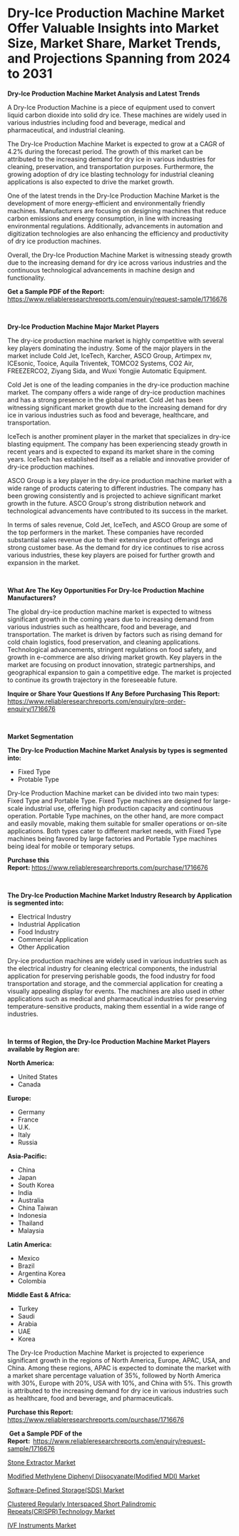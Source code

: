 <p><h1>Dry-Ice Production Machine Market Offer Valuable Insights into Market Size, Market Share, Market Trends, and Projections Spanning from 2024 to 2031</h1></p><p><strong>Dry-Ice Production Machine Market Analysis and Latest Trends</strong></p>
<p><p>A Dry-Ice Production Machine is a piece of equipment used to convert liquid carbon dioxide into solid dry ice. These machines are widely used in various industries including food and beverage, medical and pharmaceutical, and industrial cleaning.</p><p>The Dry-Ice Production Machine Market is expected to grow at a CAGR of 4.2% during the forecast period. The growth of this market can be attributed to the increasing demand for dry ice in various industries for cleaning, preservation, and transportation purposes. Furthermore, the growing adoption of dry ice blasting technology for industrial cleaning applications is also expected to drive the market growth.</p><p>One of the latest trends in the Dry-Ice Production Machine Market is the development of more energy-efficient and environmentally friendly machines. Manufacturers are focusing on designing machines that reduce carbon emissions and energy consumption, in line with increasing environmental regulations. Additionally, advancements in automation and digitization technologies are also enhancing the efficiency and productivity of dry ice production machines.</p><p>Overall, the Dry-Ice Production Machine Market is witnessing steady growth due to the increasing demand for dry ice across various industries and the continuous technological advancements in machine design and functionality.</p></p>
<p><strong>Get a Sample PDF of the Report:&nbsp;</strong> <a href="https://www.reliableresearchreports.com/enquiry/request-sample/1716676">https://www.reliableresearchreports.com/enquiry/request-sample/1716676</a></p>
<p>&nbsp;</p>
<p><strong>Dry-Ice Production Machine Major Market Players</strong></p>
<p><p>The dry-ice production machine market is highly competitive with several key players dominating the industry. Some of the major players in the market include Cold Jet, IceTech, Karcher, ASCO Group, Artimpex nv, ICEsonic, Tooice, Aquila Triventek, TOMCO2 Systems, CO2 Air, FREEZERCO2, Ziyang Sida, and Wuxi Yongjie Automatic Equipment.</p><p>Cold Jet is one of the leading companies in the dry-ice production machine market. The company offers a wide range of dry-ice production machines and has a strong presence in the global market. Cold Jet has been witnessing significant market growth due to the increasing demand for dry ice in various industries such as food and beverage, healthcare, and transportation.</p><p>IceTech is another prominent player in the market that specializes in dry-ice blasting equipment. The company has been experiencing steady growth in recent years and is expected to expand its market share in the coming years. IceTech has established itself as a reliable and innovative provider of dry-ice production machines.</p><p>ASCO Group is a key player in the dry-ice production machine market with a wide range of products catering to different industries. The company has been growing consistently and is projected to achieve significant market growth in the future. ASCO Group's strong distribution network and technological advancements have contributed to its success in the market.</p><p>In terms of sales revenue, Cold Jet, IceTech, and ASCO Group are some of the top performers in the market. These companies have recorded substantial sales revenue due to their extensive product offerings and strong customer base. As the demand for dry ice continues to rise across various industries, these key players are poised for further growth and expansion in the market.</p></p>
<p>&nbsp;</p>
<p><strong>What Are The Key Opportunities For Dry-Ice Production Machine Manufacturers?</strong></p>
<p><p>The global dry-ice production machine market is expected to witness significant growth in the coming years due to increasing demand from various industries such as healthcare, food and beverage, and transportation. The market is driven by factors such as rising demand for cold chain logistics, food preservation, and cleaning applications. Technological advancements, stringent regulations on food safety, and growth in e-commerce are also driving market growth. Key players in the market are focusing on product innovation, strategic partnerships, and geographical expansion to gain a competitive edge. The market is projected to continue its growth trajectory in the foreseeable future.</p></p>
<p><strong>Inquire or Share Your Questions If Any Before Purchasing This Report:</strong> <a href="https://www.reliableresearchreports.com/enquiry/pre-order-enquiry/1716676">https://www.reliableresearchreports.com/enquiry/pre-order-enquiry/1716676</a></p>
<p>&nbsp;</p>
<p><strong>Market Segmentation</strong></p>
<p><strong>The Dry-Ice Production Machine Market Analysis by types is segmented into:</strong></p>
<p><ul><li>Fixed Type</li><li>Protable Type</li></ul></p>
<p><p>Dry-Ice Production Machine market can be divided into two main types: Fixed Type and Portable Type. Fixed Type machines are designed for large-scale industrial use, offering high production capacity and continuous operation. Portable Type machines, on the other hand, are more compact and easily movable, making them suitable for smaller operations or on-site applications. Both types cater to different market needs, with Fixed Type machines being favored by large factories and Portable Type machines being ideal for mobile or temporary setups.</p></p>
<p><strong>Purchase this Report:&nbsp;</strong><a href="https://www.reliableresearchreports.com/purchase/1716676">https://www.reliableresearchreports.com/purchase/1716676</a></p>
<p>&nbsp;</p>
<p><strong>The Dry-Ice Production Machine Market Industry Research by Application is segmented into:</strong></p>
<p><ul><li>Electrical Industry</li><li>Industrial Application</li><li>Food Industry</li><li>Commercial Application</li><li>Other Application</li></ul></p>
<p><p>Dry-ice production machines are widely used in various industries such as the electrical industry for cleaning electrical components, the industrial application for preserving perishable goods, the food industry for food transportation and storage, and the commercial application for creating a visually appealing display for events. The machines are also used in other applications such as medical and pharmaceutical industries for preserving temperature-sensitive products, making them essential in a wide range of industries.</p></p>
<p>&nbsp;</p>
<p><strong>In terms of Region, the Dry-Ice Production Machine Market Players available by Region are:</strong></p>
<p>
    <p> <strong> North America: </strong>
        <ul>
            <li>United States</li>
            <li>Canada</li>
        </ul>
        </p> 
    <p> <strong> Europe: </strong>
        <ul>
            <li>Germany</li>
            <li>France</li>
            <li>U.K.</li>
            <li>Italy</li>
            <li>Russia</li>
        </ul>
        </p> 
    <p> <strong> Asia-Pacific: </strong>
        <ul>
            <li>China</li>
            <li>Japan</li>
            <li>South Korea</li>
            <li>India</li>
            <li>Australia</li>
            <li>China Taiwan</li>
            <li>Indonesia</li>
            <li>Thailand</li>
            <li>Malaysia</li>
        </ul>
        </p> 
    <p> <strong> Latin America: </strong>
        <ul>
            <li>Mexico</li>
            <li>Brazil</li>
            <li>Argentina Korea</li>
            <li>Colombia</li>
        </ul>
        </p> 
    <p> <strong> Middle East & Africa: </strong>
        <ul>
            <li>Turkey</li>
            <li>Saudi</li>
            <li>Arabia</li>
            <li>UAE</li>
            <li>Korea</li>
        </ul>
    </p>
    </p>
<p><p>The Dry-Ice Production Machine Market is projected to experience significant growth in the regions of North America, Europe, APAC, USA, and China. Among these regions, APAC is expected to dominate the market with a market share percentage valuation of 35%, followed by North America with 30%, Europe with 20%, USA with 10%, and China with 5%. This growth is attributed to the increasing demand for dry ice in various industries such as healthcare, food and beverage, and pharmaceuticals.</p></p>
<p><strong>Purchase this Report: </strong><a href="https://www.reliableresearchreports.com/purchase/1716676">https://www.reliableresearchreports.com/purchase/1716676</a></p>
<p>&nbsp;<strong>Get a Sample PDF of the Report:&nbsp;&nbsp;</strong><a href="https://www.reliableresearchreports.com/enquiry/request-sample/1716676">https://www.reliableresearchreports.com/enquiry/request-sample/1716676</a></p>
<p><strong></strong></p>
<p><p><a href="https://issuu.com/reportprime-2/docs/stone-extractor-market-size-2030.pptx">Stone Extractor Market</a></p><p><a href="https://github.com/CliffMedina6/Market-Research-Report-List-3/blob/main/modified-methylene-diphenyl-diisocyanatemodified-mdi-market.md">Modified Methylene Diphenyl Diisocyanate(Modified MDI) Market</a></p><p><a href="https://medium.com/@donaldyoung656/software-defined-storage-sds-market-insights-into-market-cagr-market-trends-and-growth-f6c587313084">Software-Defined Storage(SDS) Market</a></p><p><a href="https://medium.com/@donaldyoung656/decoding-clustered-regularly-interspaced-short-palindromic-repeats-crispr-technology-market-e124c730ae35">Clustered Regularly Interspaced Short Palindromic Repeats(CRISPR)Technology Market</a></p><p><a href="https://issuu.com/reportprime-2/docs/ivf-instruments-market-size-2030.pptx">IVF Instruments Market</a></p></p>